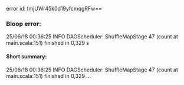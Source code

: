 error id: tmjUWr45k0d19yfcmqgRFw==
### Bloop error:

25/06/18 00:36:25 INFO DAGScheduler: ShuffleMapStage 47 (count at main.scala:151) finished in 0,329 s
#### Short summary: 

25/06/18 00:36:25 INFO DAGScheduler: ShuffleMapStage 47 (count at main.scala:151) finished in 0,329 ...